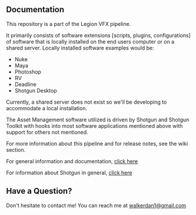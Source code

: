 ## Documentation

This repository is a part of the Legion VFX pipeline.

It primarily consists of software extensions [scripts, plugins, configurations] of software that is locally installed on the end users computer or on a shared server. Locally installed software examples would be:

* Nuke
* Maya
* Photoshop
* RV
* Deadline
* Shotgun Desktop

Currently, a shared server does not exist so we'll be developing to accommodate a local installation. 

The Asset Management software utilized is driven by Shotgun and Shotgun Toolkit with hooks into most software applications mentioned above with support for others not mentioned.

For more information about this pipeline and for release notes, see the wiki section.

For general information and documentation, [click here](https://support.shotgunsoftware.com/entries/95441257)

For information about Shotgun in general, [click here](http://www.shotgunsoftware.com/toolkit)


## Have a Question?

Don't hesitate to contact me! You can reach me at walkerdan1@gmail.com
